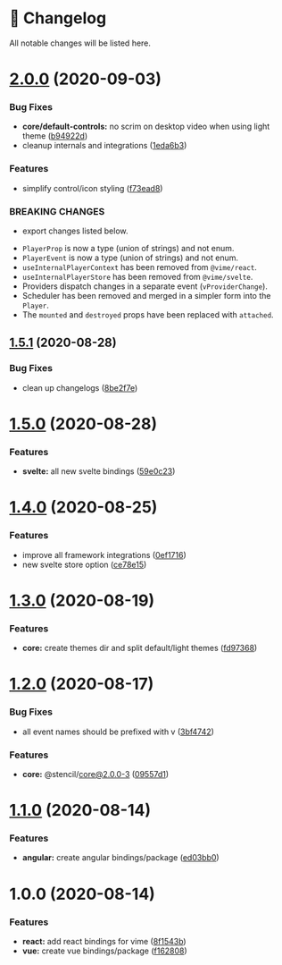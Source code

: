 # 🤖 Changelog

All notable changes will be listed here.

# [2.0.0](https://github.com/vime-js/vime/compare/@vime/vue@1.6.0...@vime/vue@2.0.0) (2020-09-03)


### Bug Fixes

* **core/default-controls:** no scrim on desktop video when using light theme ([b94922d](https://github.com/vime-js/vime/commit/b94922db2e1c775838fcee3bb01c8ccd4a695129))
* cleanup internals and integrations ([1eda6b3](https://github.com/vime-js/vime/commit/1eda6b379dc4ad5829906fdb472a5a51a3c9090a))


### Features

* simplify control/icon styling ([f73ead8](https://github.com/vime-js/vime/commit/f73ead8703a9f00c3f308d9a0cc344709769d88b))


### BREAKING CHANGES

* export changes listed below.

- `PlayerProp` is now a type (union of strings) and not enum.
- `PlayerEvent` is now a type (union of strings) and not enum.
- `useInternalPlayerContext` has been removed from `@vime/react`.
- `useInternalPlayerStore` has been removed from `@vime/svelte`.
- Providers dispatch changes in a separate event (`vProviderChange`).
- Scheduler has been removed and merged in a simpler form into the `Player`.
- The `mounted` and `destroyed` props have been replaced with `attached`.

## [1.5.1](https://github.com/vime-js/vime/compare/@vime/vue@1.5.0...@vime/vue@1.5.1) (2020-08-28)

### Bug Fixes

- clean up changelogs ([8be2f7e](https://github.com/vime-js/vime/commit/8be2f7ece922c9cad34f6ce5790d493c05de93e0))

# [1.5.0](https://github.com/vime-js/vime/compare/@vime/vue@1.4.0...@vime/vue@1.5.0) (2020-08-28)

### Features

- **svelte:** all new svelte bindings ([59e0c23](https://github.com/vime-js/vime/commit/59e0c235c52d89331f88d8a6d8195b2d8de17c89))

# [1.4.0](https://github.com/vime-js/vime/compare/@vime/vue@1.3.0...@vime/vue@1.4.0) (2020-08-25)

### Features

- improve all framework integrations ([0ef1716](https://github.com/vime-js/vime/commit/0ef171655e8f02c277e0f00e90d87fdba8f74bb4))
- new svelte store option ([ce78e15](https://github.com/vime-js/vime/commit/ce78e1532da638fffacdf6988ec66c9390c31f5d))

# [1.3.0](https://github.com/vime-js/vime/compare/@vime/vue@1.2.0...@vime/vue@1.3.0) (2020-08-19)

### Features

- **core:** create themes dir and split default/light themes ([fd97368](https://github.com/vime-js/vime/commit/fd97368afd3fed4726352fd31ce733bc7f5b8e4d))

# [1.2.0](https://github.com/vime-js/vime/compare/@vime/vue@1.1.0...@vime/vue@1.2.0) (2020-08-17)

### Bug Fixes

- all event names should be prefixed with v ([3bf4742](https://github.com/vime-js/vime/commit/3bf4742ff89f04d5664f341da8acb021ee279eca))

### Features

- **core:** @stencil/core@2.0.0-3 ([09557d1](https://github.com/vime-js/vime/commit/09557d15ef9cc4a8a012e1104381f04b4a34848e))

# [1.1.0](https://github.com/vime-js/vime/compare/@vime/vue@1.0.0...@vime/vue@1.1.0) (2020-08-14)

### Features

- **angular:** create angular bindings/package ([ed03bb0](https://github.com/vime-js/vime/commit/ed03bb0a33277f4babba7e4671b491a8f1fc71e3))

# 1.0.0 (2020-08-14)

### Features

- **react:** add react bindings for vime ([8f1543b](https://github.com/vime-js/vime/commit/8f1543b7309d0cd96e45afd7f7abd5b20d2597d0))
- **vue:** create vue bindings/package ([f162808](https://github.com/vime-js/vime/commit/f1628087df85b02a73a22e9813cacb64b7848b37))
